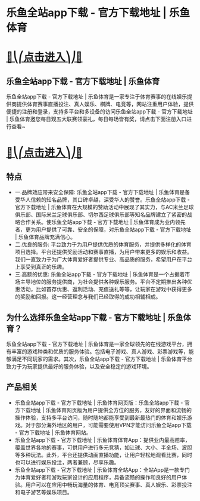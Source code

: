 # 乐鱼全站app下载 - 官方下载地址 | 乐鱼体育

# [🍉⎝⎛点击进入⎞⎠🍉](https://kkdd668.cn)
## 乐鱼全站app下载 - 官方下载地址 | 乐鱼体育
乐鱼全站app下载 - 官方下载地址 | 乐鱼体育是一家专注于体育赛事的在线娱乐提供商提供体育赛事直播投注、真人娱乐、棋牌、电竞等，网站注重用户体验，提供便捷的注册和登录，支持多平台和多设备的访问乐鱼全站app下载 - 官方下载地址 | 乐鱼体育邀您每日观五大联赛领豪礼，每日每场皆有奖，请点击下面注册入口进行查看~
# [🍉⎝⎛点击进入⎞⎠🍉](https://kkdd668.cn)

## 特点
- 一.品牌效应带来安全保障: 乐鱼全站app下载 - 官方下载地址 | 乐鱼体育是备受华人信赖的知名品牌，其口碑卓越，深受华人的赞誉。乐鱼全站app下载 - 官方下载地址 | 乐鱼体育在大规模的赞助活动中展现了其实力，与AC米兰足球俱乐部、国际米兰足球俱乐部、切尔西足球俱乐部等知名品牌建立了紧密的战略合作关系。使乐鱼全站app下载 - 官方下载地址 | 乐鱼体育成为业内领先者，更为用户提供了可靠、安全的保障，对乐鱼全站app下载 - 官方下载地址 | 乐鱼体育品牌充满信心。
- 二.优良的服务: 平台致力于为用户提供优质的体育服务，并提供多样化的体育项目选择。平台还提供奖励活动和赛事直播，为用户带来更多的娱乐和收益。我们一直致力于为广大体育爱好者提供专业、高品质的服务，希望用户在平台上享受到真正的乐趣。
- 三.高额的优惠: 乐鱼全站app下载 - 官方下载地址 | 乐鱼体育是一个占据着市场主导地位的服务提供商，为社会提供各种娱乐服务。平台不定期推出各种优惠活动，比如首存优惠、返利活动、充值送礼等等，让玩家在游戏中获得更多的奖励和回报。这一经营理念与我们已经取得的成功相辅相成。

## 为什么选择乐鱼全站app下载 - 官方下载地址 | 乐鱼体育？
乐鱼全站app下载 - 官方下载地址 | 乐鱼体育是一家全球领先的在线游戏平台，拥有丰富的游戏种类和优质的服务体验。包括电子游戏、真人游戏、彩票游戏等，能够满足不同玩家的需求。其次，乐鱼全站app下载 - 官方下载地址 | 乐鱼体育平台致力于为玩家提供最好的服务体验，以及安全稳定的游戏环境。
## 产品相关
- 乐鱼全站app下载 - 官方下载地址 | 乐鱼体育网页版：乐鱼全站app下载 - 官方下载地址 | 乐鱼体育网页版为用户提供全方位的服务，友好的界面和流畅的操作体验，支持多平台访问，随时随地都能享受到最新最热门的体育和娱乐游戏。对于部分海外地区的用户，可能需要使用VPN才能访问乐鱼全站app下载 - 官方下载地址 | 乐鱼体育网站。
- 乐鱼全站app下载 - 官方下载地址 | 乐鱼体育体育App：提供业内最高赔率，覆盖世界各地的赛事，可供用户进行多元竞猜，如让球、大小、半全场、波胆等多种玩法。此外，平台还提供动画直播功能，让用户轻松地观看比赛，同时也可以进行娱乐投注，两者兼顾，尽享乐趣。
- 乐鱼全站app下载 - 官方下载地址 | 乐鱼体育全站App：全站App是一款专门为体育爱好者和游戏玩家设计的应用程序，具备流畅的操作和良好的用户体验。用户可以在应用中畅玩海量的体育、电竞顶尖赛事、真人娱乐、彩票投注和电子游艺等娱乐项目。
